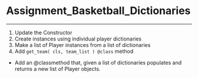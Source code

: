 # Assignment_Basketball_Dictionaries
---
1. Update the Constructor
2. Create instances using individual player dictionaries
3. Make a list of Player instances from a list of dictionaries
4. Add ```get_team( cls, team_list ) @class``` method
  - Add an @classmethod that, given a list of dictionaries populates and returns a new list of Player objects.

